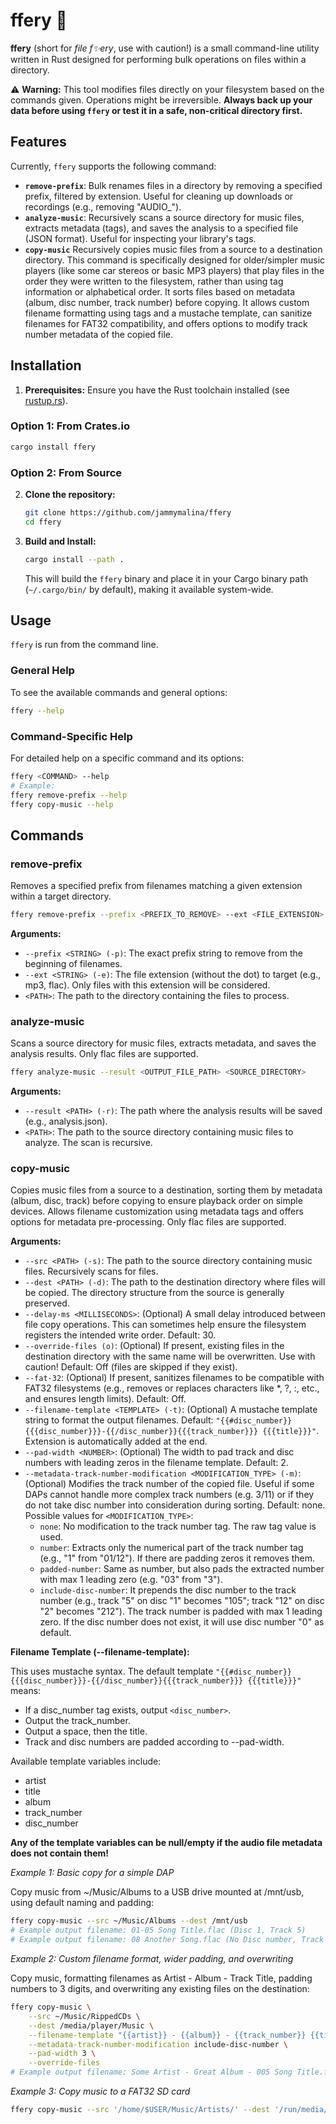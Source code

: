 # ffery 🦀

**ffery** (short for *file f✨ery*, use with caution!) is a small command-line utility written in Rust designed for performing bulk operations on files within a directory.

⚠️ **Warning:** This tool modifies files directly on your filesystem based on the commands given. Operations might be irreversible. **Always back up your data before using `ffery` or test it in a safe, non-critical directory first.**

## Features

Currently, `ffery` supports the following command:

*   **`remove-prefix`**: Bulk renames files in a directory by removing a specified prefix, filtered by extension. Useful for cleaning up downloads or recordings (e.g., removing "AUDIO_").
*   **`analyze-music`**: Recursively scans a source directory for music files, extracts metadata (tags), and saves the analysis to a specified file (JSON format). Useful for inspecting your library's tags.
*   **`copy-music`** Recursively copies music files from a source to a destination directory. This command is specifically designed for older/simpler music players (like some car stereos or basic MP3 players) that play files in the order they were written to the filesystem, rather than using tag information or alphabetical order. It sorts files based on metadata (album, disc number, track number) before copying. It allows custom filename formatting using tags and a mustache template, can sanitize filenames for FAT32 compatibility, and offers options to modify track number metadata of the copied file.


## Installation

1.  **Prerequisites:** Ensure you have the Rust toolchain installed (see [rustup.rs](https://rustup.rs/)).

### Option 1: From Crates.io

```bash
cargo install ffery
```

### Option 2: From Source

2.  **Clone the repository:**
    ```bash
    git clone https://github.com/jammymalina/ffery
    cd ffery
    ```
3.  **Build and Install:**
    ```bash
    cargo install --path .
    ```
    This will build the `ffery` binary and place it in your Cargo binary path (`~/.cargo/bin/` by default), making it available system-wide.

## Usage

`ffery` is run from the command line.

### General Help

To see the available commands and general options:
```bash
ffery --help
```

### Command-Specific Help

For detailed help on a specific command and its options:
```bash
ffery <COMMAND> --help
# Example:
ffery remove-prefix --help
ffery copy-music --help
```

## Commands

### remove-prefix

Removes a specified prefix from filenames matching a given extension within a target directory.

```bash
ffery remove-prefix --prefix <PREFIX_TO_REMOVE> --ext <FILE_EXTENSION> <TARGET_DIRECTORY>
```

**Arguments:**
- `--prefix <STRING> (-p)`: The exact prefix string to remove from the beginning of filenames.
- `--ext <STRING> (-e)`: The file extension (without the dot) to target (e.g., mp3, flac). Only files with this extension will be considered.
- `<PATH>`: The path to the directory containing the files to process.

### analyze-music

Scans a source directory for music files, extracts metadata, and saves the analysis results. Only flac files are supported.

```bash
ffery analyze-music --result <OUTPUT_FILE_PATH> <SOURCE_DIRECTORY>
```

**Arguments:**
- `--result <PATH> (-r)`: The path where the analysis results will be saved (e.g., analysis.json).
- `<PATH>`: The path to the source directory containing music files to analyze. The scan is recursive.

### copy-music

Copies music files from a source to a destination, sorting them by metadata (album, disc, track) before copying to ensure playback order on simple devices. Allows filename customization using metadata tags and offers options for metadata pre-processing. Only flac files are supported.

**Arguments:**
- `--src <PATH> (-s)`: The path to the source directory containing music files. Recursively scans for files.
- `--dest <PATH> (-d)`: The path to the destination directory where files will be copied. The directory structure from the source is generally preserved.
- `--delay-ms <MILLISECONDS>`: (Optional) A small delay introduced between file copy operations. This can sometimes help ensure the filesystem registers the intended write order. Default: 30.
- `--override-files (o)`: (Optional) If present, existing files in the destination directory with the same name will be overwritten. Use with caution! Default: Off (files are skipped if they exist).
- `--fat-32`: (Optional) If present, sanitizes filenames to be compatible with FAT32 filesystems (e.g., removes or replaces characters like *, ?, :, etc., and ensures length limits). Default: Off.
- `--filename-template <TEMPLATE> (-t)`: (Optional) A mustache template string to format the output filenames. Default: `"{{#disc_number}}{{{disc_number}}}-{{/disc_number}}{{{track_number}}} {{{title}}}"`. Extension is automatically added at the end.
- `--pad-width <NUMBER>`: (Optional) The width to pad track and disc numbers with leading zeros in the filename template. Default: 2.
- `--metadata-track-number-modification <MODIFICATION_TYPE> (-m)`: (Optional) Modifies the track number of the copied file. Useful if some DAPs cannot handle more complex track numbers (e.g. 3/11) or if they do not take disc number into consideration during sorting. Default: none.
Possible values for `<MODIFICATION_TYPE>`:
    - `none`: No modification to the track number tag. The raw tag value is used.
    - `number`: Extracts only the numerical part of the track number tag (e.g., "1" from "01/12"). If there are padding zeros it removes them.
    - `padded-number`: Same as number, but also pads the extracted number with max 1 leading zero (e.g. "03" from "3").
    - `include-disc-number`: It prepends the disc number to the track number (e.g., track "5" on disc "1" becomes "105"; track "12" on disc "2" becomes "212"). The track number is padded with max 1 leading zero. If the disc number does not exist, it will use disc number "0" as default.

**Filename Template (--filename-template):**

This uses mustache syntax. The default template `"{{#disc_number}}{{{disc_number}}}-{{/disc_number}}{{{track_number}}} {{{title}}}"` means:
- If a disc_number tag exists, output `<disc_number>`.
- Output the track_number.
- Output a space, then the title.
- Track and disc numbers are padded according to --pad-width.

Available template variables include:
- artist
- title
- album
- track_number
- disc_number

**Any of the template variables can be null/empty if the audio file metadata does not contain them!**

*Example 1: Basic copy for a simple DAP*

Copy music from ~/Music/Albums to a USB drive mounted at /mnt/usb, using default naming and padding:
```bash
ffery copy-music --src ~/Music/Albums --dest /mnt/usb
# Example output filename: 01-05 Song Title.flac (Disc 1, Track 5)
# Example output filename: 08 Another Song.flac (No Disc number, Track 8)
```

*Example 2: Custom filename format, wider padding, and overwriting*

Copy music, formatting filenames as Artist - Album - Track Title, padding numbers to 3 digits, and overwriting any existing files on the destination:
```bash
ffery copy-music \
    --src ~/Music/RippedCDs \
    --dest /media/player/Music \
    --filename-template "{{artist}} - {{album}} - {{track_number}} {{title}}" \
    --metadata-track-number-modification include-disc-number \
    --pad-width 3 \
    --override-files
# Example output filename: Some Artist - Great Album - 005 Song Title.flac
```

*Example 3: Copy music to a FAT32 SD card*
```bash
ffery copy-music --src '/home/$USER/Music/Artists/' --dest '/run/media/$USER/disk/Artists/' -m include-disc-number --fat-32 -o
```


